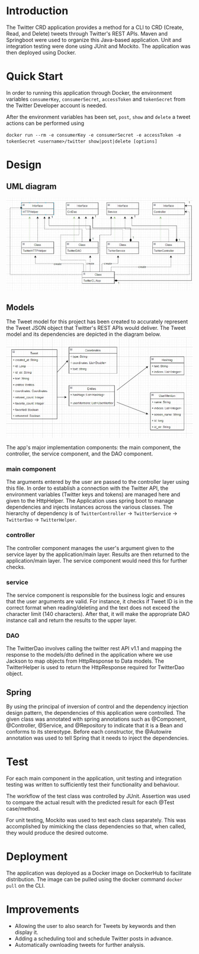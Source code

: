 # Introduction
The Twitter CRD application provides a method for a CLI to CRD (Create, Read, and Delete) tweets through Twitter's REST APIs. Maven and Springboot were used to organize this Java-based application. Unit and integration testing were done using JUnit and Mockito. The application was then deployed using Docker.

# Quick Start
In order to running this application through Docker, the environment variables `consumerKey`, `consumerSecret`, `accessToken` and `tokenSecret` from the Twitter Developer account is needed. 

After the environment variables has been set, `post`, `show` and `delete` a tweet actions can be performed using

`docker run --rm -e consumerKey -e consumerSecret -e accessToken -e tokenSecret <username>/twitter show|post|delete [options]`

# Design
## UML diagram
![UML](assets/asset.png)

## Models
The Tweet model for this project has been created to accurately represent the Tweet JSON object that Twitter's REST APIs would deliver. The Tweet model and its dependencies are depicted in the diagram below.
![UML](assets/asset2.JPG)

The app's major implementation components: the main component, the controller, the service component, and the DAO component.

### main component
The arguments entered by the user are passed to the controller layer using this file. In order to establish a connection with the Twitter API, the environment variables (Twitter keys and tokens) are managed here and given to the HttpHelper. The Application uses spring boot to manage dependencies and injects instances across the various classes. The hierarchy of dependency is of `TwitterController` -> `TwitterService` -> `TwitterDao` -> `TwitterHelper`.

### controller
The controller component manages the user's argument given to the service layer by the application/main layer. Results are then returned to the application/main layer. The service component would need this for further checks.

### service
The service component is responsible for the business logic and ensures that the user arguments are valid. For instance, it checks if Tweet ID is in the correct format when reading/deleting and the text does not exceed the character limit (140 characters). After that, it will make the appropriate DAO instance call and return the results to the upper layer.

### DAO
The TwitterDao involves calling the twitter rest API v1.1 and mapping the response to the models/dto defined in the application where we use Jackson to map objects from HttpResponse to Data models. The TwitterHelper is used to return the HttpResponse required for TwitterDao object.

## Spring
By using the principal of inversion of control and the dependency injection design pattern, the dependencies of this application were controlled. The given class was annotated with spring annotations such as @Component, @Controller, @Service, and @Repository to indicate that it is a Bean and conforms to its stereotype. Before each constructor, the @Autowire annotation was used to tell Spring that it needs to inject the dependencies.


# Test
For each main component in the application, unit testing and integration testing was written to sufficiently test their functionality and behaviour.

The workflow of the test class was controlled by JUnit. Assertion was used to compare the actual result with the predicted result for each @Test case/method.

For unit testing, Mockito was used to test each class separately. This was accomplished by mimicking the class dependencies so that, when called, they would produce the desired outcome.


# Deployment
The application was deployed as a Docker image on DockerHub to facilitate distribution. The image can be pulled using the docker command `docker pull` on the CLI.

# Improvements
* Allowing the user to also search for Tweets by keywords and then display it.
* Adding a scheduling tool and schedule Twitter posts in advance.
* Automatically ownloading tweets for further analysis.
